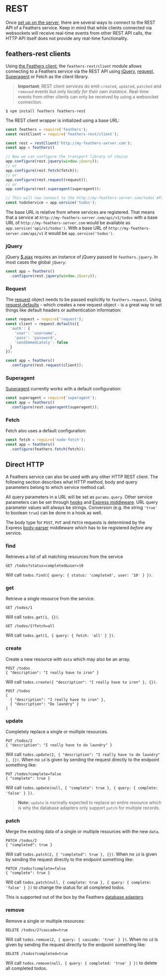 # REST

Once [set up on the server](../rest/readme.md), there are several ways to connect to the REST API of a Feathers service. Keep in mind that while clients connected via websockets will receive real-time events from other REST API calls, the HTTP API itself does not provide any real-time functionality.

## feathers-rest clients

Using [the Feathers client](feathers.md), the `feathers-rest/client` module allows connecting to a Feathers service via the REST API using [jQuery](https://jquery.com/), [request](https://github.com/request/request), [Superagent](http://visionmedia.github.io/superagent/) or Fetch as the client library.

> __Important__: REST client services do emit `created`, `updated`, `patched` and `removed` events but only _locally for their own instance_. Real-time events from other clients can only be received by using a websocket connection.

```
$ npm install feathers feathers-rest
```

The REST client wrapper is initialized using a base URL:

```js
const feathers = require('feathers');
const restClient = require('feathers-rest/client');

const rest = restClient('http://my-feathers-server.com');
const app = feathers()

// Now we can configure the transport library of choice
app.configure(rest.jquery(window.jQuery));
// or
app.configure(rest.fetch(fetch));
// or
app.configure(rest.request(request));
// or
app.configure(rest.superagent(superagent));

// This will now connect to the http://my-feathers-server.com/todos API
const todoService = app.service('todos');
```

The base URL is relative from where services are registered. That means that a service at `http://my-feathers-server.com/api/v1/todos` with a base URL of `http://my-feathers-server.com` would be available as `app.service('api/v1/todos')`. With a base URL of `http://my-feathers-server.com/api/v1` it would be `app.service('todos')`.

### jQuery

jQuery [$.ajax](http://api.jquery.com/jquery.ajax/) requires an instance of jQuery passed to `feathers.jquery`. In most cases the global `jQuery`:

```js
const app = feathers()
  .configure(rest.jquery(window.jQuery));
```

### Request

The [request](https://github.com/request/request) object needs to be passed explicitly to `feathers.request`. Using [request.defaults](https://github.com/request/request#convenience-methods) - which creates a new request object - is a great way to set things like default headers or authentication information:

```js
const request = require('request');
const client = request.defaults({
  'auth': {
    'user': 'username',
    'pass': 'password',
    'sendImmediately': false
  }
});

const app = feathers()
  .configure(rest.request(client));
```

### Superagent

[Superagent](http://visionmedia.github.io/superagent/) currently works with a default configuration:

```js
const superagent = require('superagent');
const app = feathers()
  .configure(rest.superagent(superagent));
```

### Fetch

Fetch also uses a default configuration:

```js
const fetch = require('node-fetch');
const app = feathers()
  .configure(feathers.fetch(fetch));
```

## Direct HTTP

A Feathers service can also be used with any other HTTP REST client. The following section describes what HTTP method, body and query parameters belong to which service method call.

All query parameters in a URL will be set as `params.query`. Other service parameters can be set through [hooks](../hooks/readme.md) and [Express middleware](../middleware/exprss.md). URL query parameter values will always be strings. Conversion (e.g. the string `'true'` to boolean `true`) can be done in a hook as well.

The body type for `POST`, `PUT` and `PATCH` requests is determined by the Express [body-parser](https://github.com/expressjs/body-parser) middleware which has to be registered *before* any service.

### find

Retrieves a list of all matching resources from the service

```
GET /todos?status=completed&user=10
```

Will call `todos.find({ query: { status: 'completed', user: '10' } })`.

### get

Retrieve a single resource from the service.

```
GET /todos/1
```

Will call `todos.get(1, {})`.

```
GET /todos/1?fetch=all
```

Will call `todos.get(1, { query: { fetch: 'all' } })`.

### create

Create a new resource with `data` which may also be an array.

```
POST /todos
{ "description": "I really have to iron" }
```

Will call `todos.create({ "description": "I really have to iron" }, {})`.

```
POST /todos
[
  { "description": "I really have to iron" },
  { "description": "Do laundry" }
]
```

### update

Completely replace a single or multiple resources.

```
PUT /todos/2
{ "description": "I really have to do laundry" }
```

Will call `todos.update(2, { "description": "I really have to do laundry" }, {})`. When no `id` is given by sending the request directly to the endpoint something like:

```
PUT /todos?complete=false
{ "complete": true }
```

Will call `todos.update(null, { "complete": true }, { query: { complete: 'false' } })`.

> __Note:__ `update` is normally expected to replace an entire resource which is why the database adapters only support `patch` for multiple records.

### patch

Merge the existing data of a single or multiple resources with the new `data`.

```
PATCH /todos/2
{ "completed": true }
```

Will call `todos.patch(2, { "completed": true }, {})`. When no `id` is given by sending the request directly to the endpoint something like:

```
PATCH /todos?complete=false
{ "complete": true }
```

Will call `todos.patch(null, { complete: true }, { query: { complete: 'false' } })` to change the status for all completed todos.

This is supported out of the box by the Feathers [database adapters](../databases/readme.md) 

### remove

Remove a single or multiple resources:

```
DELETE /todos/2?cascade=true
```

Will call `todos.remove(2, { query: { cascade: 'true' } })`. When no `id` is given by sending the request directly to the endpoint something like:

```
DELETE /todos?completed=true
```

Will call `todos.remove(null, { query: { completed: 'true' } })` to delete all completed todos.
